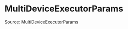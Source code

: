 # MultiDeviceExecutorParams

Source: [MultiDeviceExecutorParams](../../csrc/multidevice/executor.h#L24)
